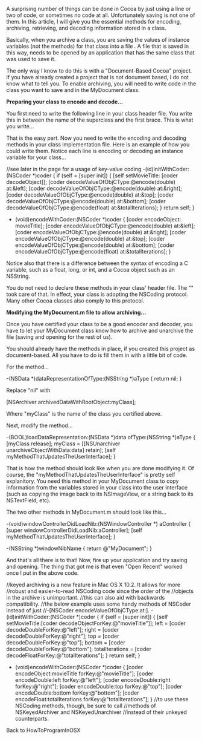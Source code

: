 A surprising number of things can be done in Cocoa by just using a line or two of code, or sometimes no code at all.  Unfortunately saving is not one of them.  In this article, I will give you the essential methods for encoding, archiving, retrieving, and decoding information stored in a class.

Basically, when you archive a class, you are saving the values of instance variables (not the methods) for that class into a file .  A file that is saved in this way, needs to be opened by an application that has the same class that was used to save it.

The only way I know to do this is with a "Document-Based Cocoa" project.  If you have already created a project that is not document based, I do not know what to tell you.  To enable archiving, you will need to write code in the class you want to save and in the MyDocument class.

**Preparing your class to encode and decode...**

You first need to write the following line in your class header file.  You write this in between the name of the superclass and the first brace.  This is what you write...
    
<NSCoding>


That is the easy part.  Now you need to write the encoding and decoding methods in your class implementation file.  Here is an example of how you could write them.  Notice each line is encoding or decoding an instance variable for your class...
    
//see later in the page for a usage of key-value coding
-(id)initWithCoder:(NSCoder *)coder
{
    if (self = [super init])
    {
        [self setMovieTitle: [coder decodeObject]];
        [coder decodeValueOfObjCType:@encode(double) at:&left];
        [coder decodeValueOfObjCType:@encode(double) at:&right];
        [coder decodeValueOfObjCType:@encode(double) at:&top];
        [coder decodeValueOfObjCType:@encode(double) at:&bottom];
        [coder decodeValueOfObjCType:@encode(float) at:&totalIterations];
    }
    return self;
}
- (void)encodeWithCoder:(NSCoder *)coder
{
    [coder encodeObject: movieTitle];
    [coder encodeValueOfObjCType:@encode(double) at:&left];
    [coder encodeValueOfObjCType:@encode(double) at:&right];
    [coder encodeValueOfObjCType:@encode(double) at:&top];
    [coder encodeValueOfObjCType:@encode(double) at:&bottom];
    [coder encodeValueOfObjCType:@encode(float) at:&totalIterations];
}

Notice also that there is a difference between the syntax of encoding a C variable, such as a float, long, or int, and a Cocoa object such as an NSString.

You do not need to declare these methods in your class' header file.  The "<NSCoding>" took care of that.  In effect, your class is adopting the NSCoding protocol.  Many other Cocoa classes also comply to this protocol.

**Modifying the MyDocument.m file to allow archiving...**

Once you have certified your class to be a good encoder and decoder, you have to let your MyDocument class know how to archive and unarchive the file (saving and opening for the rest of us).

You should already have the methods in place, if you created this project as document-based.  All you have to do is fill them in with a little bit of code.

For the method...
    
-(NSData *)dataRepresentationOfType:(NSString *)aType {
     return nil;
}

Replace "nil" with
    
[NSArchiver archivedDataWithRootObject:myClass];

Where "myClass" is the name of the class you certified above.

Next, modify the method...
    
-(BOOL)loadDataRepresentation:(NSData *)data ofType:(NSString *)aType {
    [myClass release];
    myClass = [[NSUnarchiver unarchiveObjectWithData:data] retain];
    [self myMethodThatUpdatesTheUserInterface];
}

That is how the method should look like when you are done modifying it.  Of course, the "myMethodThatUpdatesTheUserInterface" is pretty self explanitory.  You need this method in your MyDocument class to copy information from the variables stored in your class into the user interface (such as copying the image back to its NSImageView, or a string back to its NSTextField, etc).

The two other methods in MyDocument.m should look like this...
    
-(void)windowControllerDidLoadNib:(NSWindowController *) aController
{
      [super windowControllerDidLoadNib:aController];
      [self myMethodThatUpdatesTheUserInterface];
}

-(NSString *)windowNibName
{
     return @"MyDocument";
}


And that's all there is to that!  Now, fire up your application and try saving and opening.  The thing that got me is that even "Open Recent" worked once I put in the above code.

    
//keyed archiving is a new feature in Mac OS X 10.2.  It allows for more
//robust and easier-to-read NSCoding code since the order of the
//objects in the archive is unimportant.
//this can also aid with backwards compatibility.
//the below example uses some handy methods of NSCoder instead of just
//-[NSCoder encodeValueOfObjCType:at:].
-(id)initWithCoder:(NSCoder *)coder
{
    if (self = [super init])
    {
        [self setMovieTitle:[coder decodeObjectForKey:@"movieTitle"]];
        left = [coder decodeDoubleForKey:@"left"];
        right = [coder decodeDoubleForKey:@"right"];
        top = [coder decodeDoubleForKey:@"top"];
        bottom = [coder decodeDoubleForKey:@"bottom"];
        totalIterations = [coder decodeFloatForKey:@"totalIterations"];
    }
    return self;
}
- (void)encodeWithCoder:(NSCoder *)coder
{
    [coder encodeObject:movieTitle forKey:@"movieTitle"];
    [coder encodeDouble:left forKey:@"left"];
    [coder encodeDouble:right forKey:@"right"];
    [coder encodeDouble:top forKey:@"top"];
    [coder encodeDouble:bottom forKey:@"bottom"];
    [coder encodeFloat:totalIterations forKey:@"totalIterations"];
}
//to use these NSCoding methods, though, be sure to call
//methods of NSKeyedArchiver and NSKeyedUnarchiver
//instead of their unkeyed counterparts.




Back to HowToProgramInOSX
